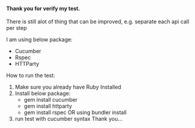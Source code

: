 ####  Thank you for verify my test.
There is still alot of thing that can be improved, e.g. separate each api call per step

I am using below package:
 - Cucumber
 - Rspec
 - HTTParty

How to run the test:
 1. Make sure you already have Ruby Installed
 2. Install below package:
    - gem install cucumber
    - gem install httparty
    - gem install rspec
    OR using bundler install
 3. run test with cucumber syntax
Thank you...